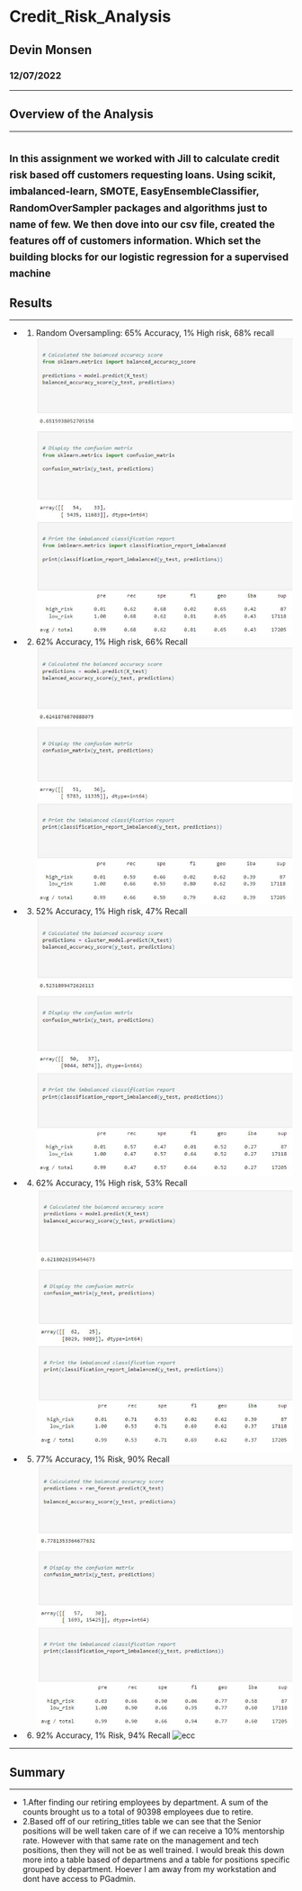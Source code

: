 # Credit_Risk_Analysis
## Devin Monsen
### 12/07/2022
---
## Overview of the Analysis ##
---
<sub>In this assignment we worked with Jill to calculate credit risk based off customers requesting loans. Using scikit, imbalanced-learn, SMOTE, EasyEnsembleClassifier, RandomOverSampler packages and algorithms just to name of few. We then dove into our csv file, created the features off of customers information. Which set the building blocks for our logistic regression for a supervised machine</sub>
---
## Results ##
---
- 1. Random Oversampling: 65% Accuracy, 1% High risk, 68% recall
![ranover](images/ranover.JPG)

- 2. 62% Accuracy, 1% High risk, 66% Recall 
![smotesam](images/smotesam.JPG)

- 3. 52% Accuracy, 1% High risk, 47% Recall
![undersam](images/undersam.JPG)

- 4. 62% Accuracy, 1% High risk, 53% Recall
![combosam](images/combosam.JPG)

- 5. 77% Accuracy, 1% Risk, 90% Recall
![ranfor](images/ranfor.JPG)

- 6. 92% Accuracy, 1% Risk, 94% Recall
![ecc](images/ecc.JPG)

---
## Summary ##
---
- 1.After finding our retiring employees by department. A sum of the counts brought us to a total of 90398 employees due to retire.
- 2.Based off of our retiring_titles table we can see that the Senior positions will be well taken care of if we can receive a 10% mentorship rate. However with that same rate on the management and tech positions, then they will not be as well trained. I would break this down more into a table based of departmens and a table for positions specific grouped by department. Hoever I am away from my workstation and dont have access to PGadmin.

